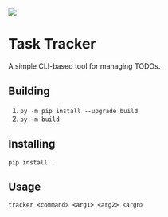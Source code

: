 [![][black-shield]][black]

[black]: https://roadmap.sh/projects/task-tracker
[black-shield]: https://img.shields.io/badge/Roadmap.sh-task%20tracker-black.svg?style=for-the-badge&labelColor=gray

# Task Tracker
A simple CLI-based tool for managing TODOs.

## Building
1. `py -m pip install --upgrade build`
2. `py -m build`

## Installing
`pip install .`

## Usage
`tracker <command> <arg1> <arg2> <argn>`
